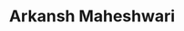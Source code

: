 ---
title: "Arkansh Maheshwari"
role: "Co-director of Projects"
index: 9
year: "2025"
status: current_executive
image: /images/people/ArkanshMaheshwari.jpg
degree:
email:
linkedin-url:
---